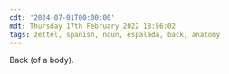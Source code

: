 ```yaml
---
cdt: '2024-07-01T00:00:00'
mdt: Thursday 17th February 2022 18:56:02
tags: zettel, spanish, noun, espalada, back, anatomy
---
```


Back (of a body).